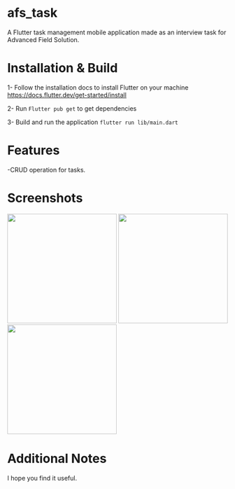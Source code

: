 # afs_task

A Flutter task management mobile application made as an interview task for Advanced Field Solution.

# Installation & Build

1- Follow the installation docs to install Flutter on your machine <https://docs.flutter.dev/get-started/install>

2- Run `Flutter pub get` to get dependencies

3- Build and run the application `flutter run lib/main.dart` 


# Features

-CRUD operation for tasks.

# Screenshots

<img src="https://user-images.githubusercontent.com/34034904/226210453-1f2949a5-1fbb-4a0d-9fac-f8550725b17d.png" width="250">
<img src="https://user-images.githubusercontent.com/34034904/226210421-7f73de72-b4cc-45dc-b89c-369d7e09f446.png" width="250">
<img src="https://user-images.githubusercontent.com/34034904/226210464-3118f7de-ffe7-476c-bc2d-d4f5a80c8279.png" width="250">

# Additional Notes

I hope you find it useful.

